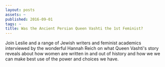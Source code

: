 ```yaml
---
layout: posts
assets: ~
published: 2016-09-01
tags: ~
title: Was the Ancient Persian Queen Vashti the 1st Feminist?
---
```

Join Leslie and a range of Jewish writers and feminist academics interviewed by the wonderful Hannah Reich on what Queen Vashti's story reveals about how women are written in and out of history and how we we can make best use of the power and choices we have.
